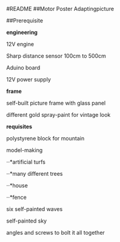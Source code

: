 #README
##Motor Poster Adaptingpicture

##Prerequisite

**engineering**

  12V engine
  
  Sharp distance sensor 100cm to 500cm 
  
  Aduino board
  
  12V power supply
  

**frame**

  self-built picture frame with glass panel
  
  different gold spray-paint for vintage look


**requisites**

  polystyrene block for mountain
  
  model-making
  
  ⋅⋅*artificial turfs
  
  ⋅⋅*many different trees
  
  ⋅⋅*house
  
  ⋅⋅*fence
  
  six self-painted waves
  
  self-painted sky
  
  angles and screws to bolt it all together
